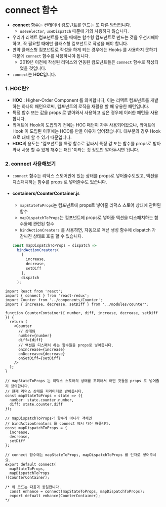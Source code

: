 # connect 함수

- **connect** 함수는 컨테이너 컴포넌트를 만드는 또 다른 방법입니다. 
  -  `useSelector`, `useDispatch` 때문에 거의 사용하지 않습니다.
- 우리가 리액트 컴포넌트를 만들 때에는 함수형 컴포넌트로 만드는 것을 우선시해야 하고, 꼭 필요할 때에만 클래스형 컴포넌트로 작성을 해야 합니다. 
- 만약 클래스형 컴포넌트로 작성을 하게 되는 경우에는 Hooks 를 사용하지 못하기 때문에 `connect` 함수를 사용하셔야 됩니다.
  - 2019년 이전에 작성된 리덕스와 연동된 컴포넌트들은 `connect` 함수로 작성되었을 것입니다.
- `connect`는 **HOC**입니다. 



### 1. HOC란?

- **HOC** : Higher-Order Component 를 의미합니다, 이는 리액트 컴포넌트를 개발하는 하나의 패턴으로써, 컴포넌트의 로직을 재활용 할 때 유용한 패턴입니다.
- 특정 함수 또는 값을 props 로 받아와서 사용하고 싶은 경우에 이러한 패턴을 사용합니다. 
- 리액트에 Hook이 도입되기 전에는 HOC 패턴이 자주 사용되어왔으나, 리액트에 Hook 이 도입된 이후에는 HOC를 만들 이유가 없어졌습니다. 대부분의 경우 Hook으로 대체 할 수 있기 때문입니다. 
- **HOC**의 용도는 "컴포넌트를 특정 함수로 감싸서 특정 값 또는 함수를 props로 받아와서 사용 할 수 있게 해주는 패턴"이라는 것 정도만 알아두시면 됩니다.



### 2. connect 사용해보기

- `connect` 함수는 리덕스 스토어안에 있는 상태를 props로 넣어줄수도있고, 액션을 디스패치하는 함수를 props 로 넣어줄수도 있습니다.

- #### containers/CounterContainer.js

  - `mapStateToProps`는 컴포넌트에 props로 넣어줄 리덕스 스토어 상태에 관련된 함수
  - `mapDispatchToProps`는 컴포넌트에 props로 넣어줄 액션을 디스패치하는 함수들에 관련된 함수
  - `bindActionCreators` 를 사용하면, 자동으로 액션 생성 함수에 dispatch 가 감싸진 상태로 호출 할 수 있습니다.

  ```js
  const mapDispatchToProps = dispatch =>
    bindActionCreators(
      {
        increase,
        decrease,
        setDiff
      },
      dispatch
    );
  ```

```react
import React from 'react';
import { connect } from 'react-redux';
import Counter from '../components/Counter';
import { increase, decrease, setDiff } from '../modules/counter';

function CounterContainer({ number, diff, increase, decrease, setDiff }) {
  return (
    <Counter
      // 상태와
      number={number}
      diff={diff}
      // 액션을 디스패치 하는 함수들을 props로 넣어줍니다.
      onIncrease={increase}
      onDecrease={decrease}
      onSetDiff={setDiff}
    />
  );
}

// mapStateToProps 는 리덕스 스토어의 상태를 조회해서 어떤 것들을 props 로 넣어줄지 정의합니다.
// 현재 리덕스 상태를 파라미터로 받아옵니다.
const mapStateToProps = state => ({
  number: state.counter.number,
  diff: state.counter.diff
});

// mapDispatchToProps가 함수가 아니라 객체면
// bindActionCreators 를 connect 에서 대신 해줍니다.
const mapDispatchToProps = {
  increase,
  decrease,
  setDiff
};

// connect 함수에는 mapStateToProps, mapDispatchToProps 를 인자로 넣어주세요.
export default connect(
  mapStateToProps,
  mapDispatchToProps
)(CounterContainer);

/* 위 코드는 다음과 동일합니다.
  const enhance = connect(mapStateToProps, mapDispatchToProps);
  export defualt enhance(CounterContainer);
*/
```

